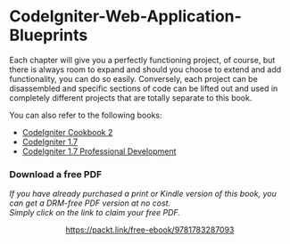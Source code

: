 # CodeIgniter-Web-Application-Blueprints

Each chapter will give you a perfectly functioning project, of course, but there is always room to expand and should you choose to extend and add functionality, you can do so easily.
Conversely, each project can be disassembled and specific sections of code can be lifted out and used in completely different projects that are totally separate to this book.

You can also refer to the following books:

- [CodeIgniter Cookbook 2](https://www.packtpub.com/web-development/codeigniter-2-cookbook?utm_source=github&utm_medium=related&utm_campaign=9781783287093)
- [CodeIgniter 1.7](https://www.packtpub.com/web-development/codeigniter-17?utm_source=github&utm_medium=related&utm_campaign=9781847199485)
- [CodeIgniter 1.7 Professional Development](https://www.packtpub.com/web-development/codeigniter-17-professional-development?utm_source=github&utm_medium=related&utm_campaign=9781849510905)
### Download a free PDF

 <i>If you have already purchased a print or Kindle version of this book, you can get a DRM-free PDF version at no cost.<br>Simply click on the link to claim your free PDF.</i>
<p align="center"> <a href="https://packt.link/free-ebook/9781783287093">https://packt.link/free-ebook/9781783287093 </a> </p>